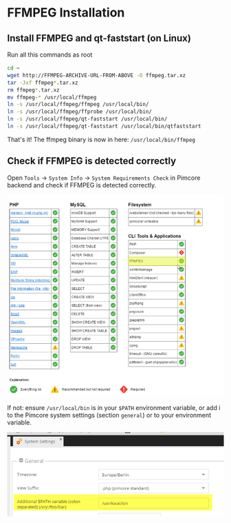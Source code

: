 # FFMPEG Installation 

## Install FFMPEG and qt-faststart (on Linux)

Run all this commands as root

```bash
cd ~
wget http://FFMPEG-ARCHIVE-URL-FROM-ABOVE -O ffmpeg.tar.xz
tar -Jxf ffmpeg*.tar.xz
rm ffmpeg*.tar.xz
mv ffmpeg-* /usr/local/ffmpeg
ln -s /usr/local/ffmpeg/ffmpeg /usr/local/bin/
ln -s /usr/local/ffmpeg/ffprobe /usr/local/bin/
ln -s /usr/local/ffmpeg/qt-faststart /usr/local/bin/
ln -s /usr/local/ffmpeg/qt-faststart /usr/local/bin/qtfaststart
```

That's it! The ffmpeg binary is now in here: `/usr/local/bin/ffmpeg`
 
 
## Check if FFMPEG is detected correctly
Open `Tools` -> `System Info` -> `System Requirements Check` in Pimcore backend and check if 
FFMPEG is detected correctly. 

![FFMPEG Installation](../../img/ffmpeg1.png)

If not: ensure `/usr/local/bin` is in your `$PATH` environment variable, or add i to the Pimcore system 
settings (section `general`) or to your environment variable.

![FFMPEG Path](../../img/ffmpeg2.png)